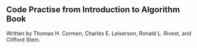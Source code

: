 ## Code Practise from Introduction to Algorithm Book 
Written by Thomas H. Cormen, Charles E. Leiserson, Ronald L. Rivest, and Clifford Stein.
